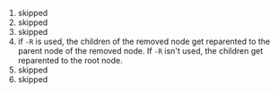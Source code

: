1. skipped
2. skipped
3. skipped
4. if `-R` is used, the children of the removed node get reparented to the parent node of the removed node. If `-R` isn't used, the children get reparented to the root node.
5. skipped
6. skipped